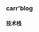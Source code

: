 <!--
 * @Author: your name
 * @Date: 2021-11-03 11:23:41
 * @LastEditTime: 2021-11-03 11:24:17
 * @LastEditors: your name
 * @Description: In User Settings Edit
 * @FilePath: /carrblog/README.md
-->
### carr'blog

#### 技术栈
